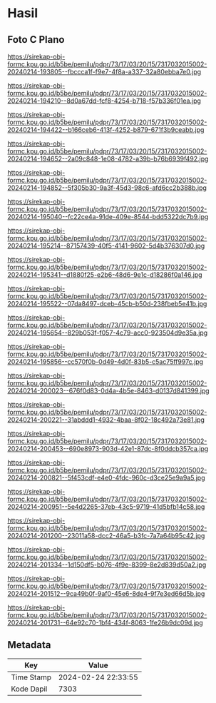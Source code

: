 # Hasil

## Foto C Plano

https://sirekap-obj-formc.kpu.go.id/b5be/pemilu/pdpr/73/17/03/20/15/7317032015002-20240214-193805--fbccca1f-f9e7-4f8a-a337-32a80ebba7e0.jpg

https://sirekap-obj-formc.kpu.go.id/b5be/pemilu/pdpr/73/17/03/20/15/7317032015002-20240214-194210--8d0a67dd-fcf8-4254-b718-f57b336f01ea.jpg

https://sirekap-obj-formc.kpu.go.id/b5be/pemilu/pdpr/73/17/03/20/15/7317032015002-20240214-194422--b166ceb6-413f-4252-b879-671f3b9ceabb.jpg

https://sirekap-obj-formc.kpu.go.id/b5be/pemilu/pdpr/73/17/03/20/15/7317032015002-20240214-194652--2a09c848-1e08-4782-a39b-b76b6939f492.jpg

https://sirekap-obj-formc.kpu.go.id/b5be/pemilu/pdpr/73/17/03/20/15/7317032015002-20240214-194852--5f305b30-9a3f-45d3-98c6-afd6cc2b388b.jpg

https://sirekap-obj-formc.kpu.go.id/b5be/pemilu/pdpr/73/17/03/20/15/7317032015002-20240214-195040--fc22ce4a-91de-409e-8544-bdd5322dc7b9.jpg

https://sirekap-obj-formc.kpu.go.id/b5be/pemilu/pdpr/73/17/03/20/15/7317032015002-20240214-195214--87157439-40f5-4141-9602-5d4b376307d0.jpg

https://sirekap-obj-formc.kpu.go.id/b5be/pemilu/pdpr/73/17/03/20/15/7317032015002-20240214-195341--d1880f25-e2b6-48d6-9e1c-d18286f0a146.jpg

https://sirekap-obj-formc.kpu.go.id/b5be/pemilu/pdpr/73/17/03/20/15/7317032015002-20240214-195522--07da8497-dceb-45cb-b50d-238fbeb5e41b.jpg

https://sirekap-obj-formc.kpu.go.id/b5be/pemilu/pdpr/73/17/03/20/15/7317032015002-20240214-195654--829b053f-f057-4c79-acc0-923504d9e35a.jpg

https://sirekap-obj-formc.kpu.go.id/b5be/pemilu/pdpr/73/17/03/20/15/7317032015002-20240214-195856--cc570f0b-0d49-4d0f-83b5-c5ac75ff997c.jpg

https://sirekap-obj-formc.kpu.go.id/b5be/pemilu/pdpr/73/17/03/20/15/7317032015002-20240214-200023--676f0d83-0d4a-4b5e-8463-d0137d841399.jpg

https://sirekap-obj-formc.kpu.go.id/b5be/pemilu/pdpr/73/17/03/20/15/7317032015002-20240214-200221--31abddd1-4932-4baa-8f02-18c492a73e81.jpg

https://sirekap-obj-formc.kpu.go.id/b5be/pemilu/pdpr/73/17/03/20/15/7317032015002-20240214-200453--690e8973-903d-42e1-87dc-8f0ddcb357ca.jpg

https://sirekap-obj-formc.kpu.go.id/b5be/pemilu/pdpr/73/17/03/20/15/7317032015002-20240214-200821--5f453cdf-e4e0-4fdc-960c-d3ce25e9a9a5.jpg

https://sirekap-obj-formc.kpu.go.id/b5be/pemilu/pdpr/73/17/03/20/15/7317032015002-20240214-200951--5e4d2265-37eb-43c5-9719-41d5bfb14c58.jpg

https://sirekap-obj-formc.kpu.go.id/b5be/pemilu/pdpr/73/17/03/20/15/7317032015002-20240214-201200--23011a58-dcc2-46a5-b3fc-7a7a64b95c42.jpg

https://sirekap-obj-formc.kpu.go.id/b5be/pemilu/pdpr/73/17/03/20/15/7317032015002-20240214-201334--1d150df5-b076-4f9e-8399-8e2d839d50a2.jpg

https://sirekap-obj-formc.kpu.go.id/b5be/pemilu/pdpr/73/17/03/20/15/7317032015002-20240214-201512--9ca49b0f-9af0-45e6-8de4-9f7e3ed66d5b.jpg

https://sirekap-obj-formc.kpu.go.id/b5be/pemilu/pdpr/73/17/03/20/15/7317032015002-20240214-201731--64e92c70-1bf4-434f-8063-1fe26b9dc09d.jpg


## Metadata

| Key        | Value               |
| ---------- | ------------------- |
| Time Stamp | 2024-02-24 22:33:55 |
| Kode Dapil | 7303                |



